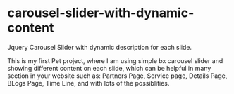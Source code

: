 # carousel-slider-with-dynamic-content
Jquery Carousel Slider with dynamic description for each slide.

This is my first Pet project, where I am using simple bx carousel slider and showing different content on each slide, which can be helpful in many section in your website such as: 
Partners Page,
Service page,
Details Page,
BLogs Page,
Time Line,
and with lots of the possiblities.
